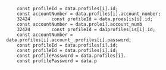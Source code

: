         const profileId = data.profiles[i].id;
        const accountNumber = data.profiles[i].account_number;
        32424        const profileId = data.proes[is[i].id;
        const accountNumber = data.prolei].account_numb
        32424        const profileId = da1profiles[is[i].id;
        const accountNumber = data.profiles[i].account_.profiles[i].password;
        const profileId = data.profiles[i].id;
        const profileId = data.profiles[i].id;
        const profilePassword = data.profiles[i].
        const profilePassword = data.p
